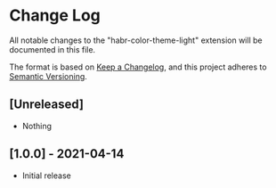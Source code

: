# Change Log

All notable changes to the "habr-color-theme-light" extension will be documented in this file.

The format is based on [Keep a Changelog](https://keepachangelog.com/en/1.0.0/),
and this project adheres to [Semantic Versioning](https://semver.org/spec/v2.0.0.html).

## [Unreleased]
- Nothing

## [1.0.0] - 2021-04-14
- Initial release
